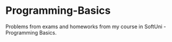 # Programming-Basics
Problems from exams and homeworks from my course in SoftUni - Programming Basics.
